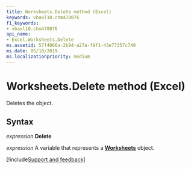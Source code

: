 ```yaml
---
title: Worksheets.Delete method (Excel)
keywords: vbaxl10.chm470076
f1_keywords:
- vbaxl10.chm470076
api_name:
- Excel.Worksheets.Delete
ms.assetid: 57f4066a-2b94-a27a-f9f1-43e77357c740
ms.date: 05/18/2019
ms.localizationpriority: medium
---
```



# Worksheets.Delete method (Excel)

Deletes the object.


## Syntax

_expression_.**Delete**

_expression_ A variable that represents a **[Worksheets](Excel.Worksheets.md)** object.




[!include[Support and feedback](~/includes/feedback-boilerplate.md)]